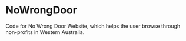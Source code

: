 # NoWrongDoor
Code for No Wrong Door Website, which helps the user browse through non-profits in Western Australia.

